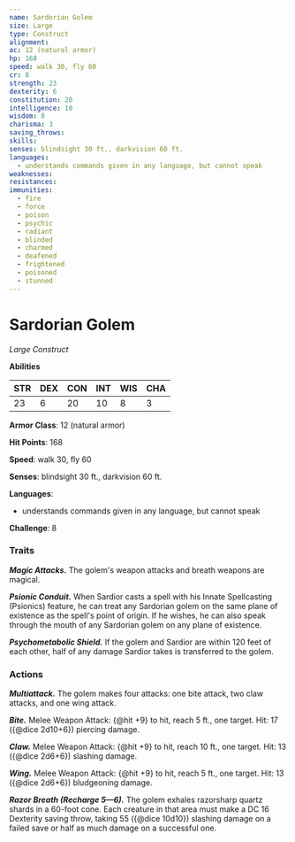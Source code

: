 ```yaml
---
name: Sardorian Golem
size: Large
type: Construct
alignment: 
ac: 12 (natural armor)
hp: 168
speed: walk 30, fly 60
cr: 8
strength: 23
dexterity: 6
constitution: 20
intelligence: 10
wisdom: 8
charisma: 3
saving_throws:
skills:
senses: blindsight 30 ft., darkvision 60 ft.
languages:
  - understands commands given in any language, but cannot speak
weaknesses:
resistances:
immunities:
  - fire
  - force
  - poison
  - psychic
  - radiant
  - blinded
  - charmed
  - deafened
  - frightened
  - poisoned
  - stunned
---
```


# Sardorian Golem

*Large Construct*

**Abilities**

| STR | DEX | CON | INT | WIS | CHA |
| --- | --- | --- | --- | --- | --- |
| 23 | 6 | 20 | 10 | 8 | 3 |

**Armor Class**: 12 (natural armor)

**Hit Points**: 168

**Speed**: walk 30, fly 60

**Senses**: blindsight 30 ft., darkvision 60 ft.

**Languages**:
  - understands commands given in any language, but cannot speak

**Challenge**: 8

### Traits
***Magic Attacks.*** The golem's weapon attacks and breath weapons are magical.

***Psionic Conduit.*** When Sardior casts a spell with his Innate Spellcasting (Psionics) feature, he can treat any Sardorian golem on the same plane of existence as the spell's point of origin. If he wishes, he can also speak through the mouth of any Sardorian golem on any plane of existence.

***Psychometabolic Shield.*** If the golem and Sardior are within 120 feet of each other, half of any damage Sardior takes is transferred to the golem.

### Actions
***Multiattack.*** The golem makes four attacks: one bite attack, two claw attacks, and one wing attack.

***Bite.*** Melee Weapon Attack: {@hit +9} to hit, reach 5 ft., one target. Hit: 17 ({@dice 2d10+6}) piercing damage.

***Claw.*** Melee Weapon Attack: {@hit +9} to hit, reach 10 ft., one target. Hit: 13 ({@dice 2d6+6}) slashing damage.

***Wing.*** Melee Weapon Attack: {@hit +9} to hit, reach 5 ft., one target. Hit: 13 ({@dice 2d6+6}) bludgeoning damage.

***Razor Breath (Recharge 5—6).*** The golem exhales razorsharp quartz shards in a 60-foot cone. Each creature in that area must make a DC 16 Dexterity saving throw, taking 55 ({@dice 10d10}) slashing damage on a failed save or half as much damage on a successful one.

